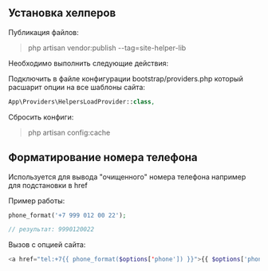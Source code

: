 ## Установка хелперов

Публикация файлов:

>php artisan vendor:publish --tag=site-helper-lib

Необходимо выполнить следующие действия:

Подключить в файле конфигурации bootstrap/providers.php который расшарит опции на все шаблоны сайта:

```php
App\Providers\HelpersLoadProvider::class,
```

Сбросить конфиги:

>php artisan config:cache

## Форматирование номера телефона

Используется для вывода "очищенного" номера телефона например для подстановки в href

Пример работы:

```php
phone_format('+7 999 012 00 22');

// результат: 9990120022 
```

Вызов с опцией сайта: 

```php
<a href="tel:+7{{ phone_format($options['phone']) }}">{{ $options['phone'] }}</a>
```

